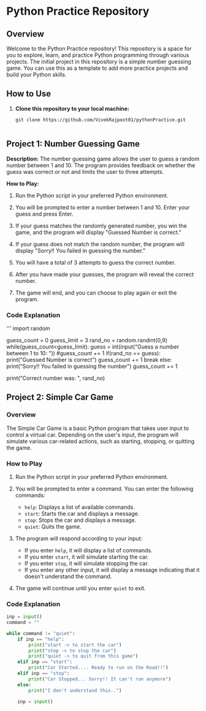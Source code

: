 # Python Practice Repository

## Overview

Welcome to the Python Practice repository! This repository is a space for you to explore, learn, and practice Python programming through various projects. The initial project in this repository is a simple number guessing game. You can use this as a template to add more practice projects and build your Python skills.

## How to Use

1. **Clone this repository to your local machine:**

   ```
   git clone https://github.com/VivekRajpoot01/pythonPractice.git


## Project 1: Number Guessing Game

**Description:** The number guessing game allows the user to guess a random number between 1 and 10. The program provides feedback on whether the guess was correct or not and limits the user to three attempts.

**How to Play:**

1. Run the Python script in your preferred Python environment.

2. You will be prompted to enter a number between 1 and 10. Enter your guess and press Enter.

3. If your guess matches the randomly generated number, you win the game, and the program will display "Guessed Number is correct."

4. If your guess does not match the random number, the program will display "Sorry!! You failed in guessing the number."

5. You will have a total of 3 attempts to guess the correct number.

6. After you have made your guesses, the program will reveal the correct number.

7. The game will end, and you can choose to play again or exit the program.

### Code Explanation
'''
import random

guess_count = 0
guess_limit = 3
rand_no = random.randint(0,9)
while(guess_count<guess_limit):
    guess = int(input("Guess a number between 1 to 10: "))
    #guess_count += 1
    if(rand_no == guess):
        print("Guessed Number is correct")
        guess_count += 1
        break
    else:
        print("Sorry!! You failed in guessing the number")
        guess_count += 1



print("Correct number was: ", rand_no)

## Project 2: Simple Car Game

### Overview

The Simple Car Game is a basic Python program that takes user input to control a virtual car. Depending on the user's input, the program will simulate various car-related actions, such as starting, stopping, or quitting the game.

### How to Play

1. Run the Python script in your preferred Python environment.

2. You will be prompted to enter a command. You can enter the following commands:

   - `help`: Displays a list of available commands.
   - `start`: Starts the car and displays a message.
   - `stop`: Stops the car and displays a message.
   - `quiet`: Quits the game.

3. The program will respond according to your input:

   - If you enter `help`, it will display a list of commands.
   - If you enter `start`, it will simulate starting the car.
   - If you enter `stop`, it will simulate stopping the car.
   - If you enter any other input, it will display a message indicating that it doesn't understand the command.

4. The game will continue until you enter `quiet` to exit.

### Code Explanation

```python
inp = input()
command = ""

while command != "quiet":
    if inp == "help":
        print("start -> to start the car")
        print("stop -> to stop the car")
        print("quiet -> to quit from this game")
    elif inp == "start":
        print("Car Started.... Ready to run on the Road!!")
    elif inp == "stop":
        print("Car Stopped... Sorry!! It can't run anymore")
    else:
        print("I don't understand this..")

    inp = input()

